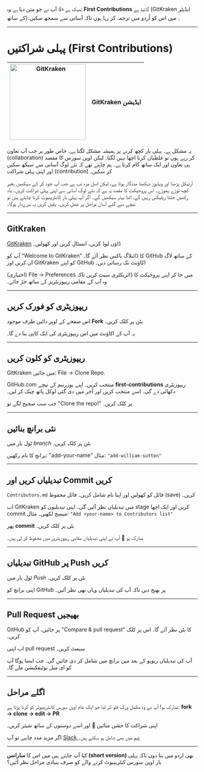 ٹھیک ہے 👍 آپ نے جو متن دیا ہے وہ **First Contributions** گائیڈ ہے (GitKraken ایڈیٹر کے ساتھ)۔ میں اس کو اُردو میں ترجمہ کر رہا ہوں تاکہ آسانی سے سمجھ سکیں۔

---

# پہلی شراکتیں (First Contributions)

| <img alt="GitKraken" src="https://firstcontributions.github.io/assets/gui-tool-tutorials/gitkraken-tutorial/gk-icon.png" width="200"> | GitKraken ایڈیشن |
| ------------------------------------------------------------------------------------------------------------------------------------- | ---------------- |

یہ مشکل ہے۔ پہلی بار کچھ کرنے پر ہمیشہ مشکل لگتا ہے۔ خاص طور پر جب آپ تعاون (collaboration) کر رہے ہوں تو غلطیاں کرنا اچھا نہیں لگتا۔ لیکن اوپن سورس کا مقصد ہی تعاون اور ایک ساتھ کام کرنا ہے۔ ہم چاہتے تھے کہ نئے لوگ آسانی سے سیکھ سکیں اور اپنی پہلی شراکت (contribution) کر سکیں۔

آرٹیکل پڑھنا اور ویڈیوز دیکھنا مددگار ہوتا ہے، لیکن اصل مزہ تب ہے جب آپ خود کر کے سیکھیں بغیر کچھ توڑے پھوڑے۔ اس پروجیکٹ کا مقصد یہ ہے کہ نئے لوگ آسانی سے اپنی پہلی شراکت کریں۔ یاد رکھیں جتنا ریلیکس رہیں گے، اتنا بہتر سیکھیں گے۔ اگر آپ پہلی بار کانٹریبیوٹ کرنا چاہتے ہیں تو نیچے دیے گئے آسان مراحل پر عمل کریں۔ یقین کریں یہ مزےدار ہوگا۔

---

## GitKraken

[GitKraken](https://www.gitkraken.com) ڈاؤن لوڈ کریں، انسٹال کریں اور کھولیں۔

آپ کو "Welcome to GitKraken" کا ڈائیلاگ باکس نظر آئے گا۔ GitHub کے ساتھ لاگ ان کریں اور GitKraken کو اپنے GitHub اکاؤنٹ تک رسائی دیں۔

(اختیاری) File -> Preferences میں جا کر اپنے پروجیکٹ کا ڈائریکٹری سیٹ کریں تاکہ وہ آپ کے مقامی ریپوزیٹریز کے ساتھ جڑ جائے۔

---

## ریپوزیٹری کو فورک کریں

اس صفحے کے اوپر دائیں طرف موجود **Fork** بٹن پر کلک کریں۔

یہ آپ کے اکاؤنٹ میں اس ریپوزیٹری کی ایک کاپی بنا دے گا۔

---

## ریپوزیٹری کو کلون کریں

GitKraken میں جائیں: File -> Clone Repo.

GitHub.com منتخب کریں۔ اپنے یوزرنیم کے نیچے **first-contributions** ریپوزیٹری دکھائی دے گی۔ اسے منتخب کریں اور آخر میں دی گئی لوکل پاتھ چیک کر لیں۔

جب سب صحیح لگے تو "Clone the repo!" پر کلک کریں۔

---

## نئی برانچ بنائیں

ٹول بار میں *branch* بٹن پر کلک کریں۔

برانچ کا نام رکھیں: "add-your-name"
مثال: `"add-william-sutton"`

---

## تبدیلیاں کریں اور Commit کریں

`Contributors.md` فائل کو کھولیں اور اپنا نام شامل کریں۔ فائل محفوظ (save) کریں۔

اب GitKraken میں تبدیلیاں نظر آئیں گی۔ اپنی تبدیلیوں کو stage کریں اور ایک اچھا commit میسج لکھیں۔
مثال: `"Add <your-name> to Contributors list"`

پھر **commit** بٹن پر کلک کریں۔

مبارک ہو 🎉 آپ نے اپنی تبدیلیاں مقامی ریپوزیٹری میں محفوظ کر لی ہیں۔

---

## تبدیلیاں GitHub پر Push کریں

ٹول بار میں *Push* بٹن پر کلک کریں۔

اپنی برانچ کو GitHub پر بھیج دیں تاکہ آپ کی تبدیلیاں وہاں بھی نظر آئیں۔

---

## Pull Request بھیجیں

GitHub پر جائیں، آپ کو "Compare & pull request" کا بٹن نظر آئے گا۔ اس پر کلک کریں۔

اب اپنی pull request سبمٹ کریں۔

آپ کی تبدیلیاں ریویو کے بعد مین برانچ میں شامل کر دی جائیں گی۔ جب ایسا ہوگا آپ کو ای میل نوٹیفکیشن ملے گا۔

---

## اگلے مراحل

مبارک ہو! آپ نے وہ مکمل ورک فلو کر لیا جو ایک عام اوپن سورس کانٹریبیوٹر کو کرنا پڑتا ہے:
**fork → clone → edit → PR**

اپنی شراکت کا جشن منائیں 🎉 اور اسے دوستوں کے ساتھ شیئر کریں۔

اگر مزید مدد چاہیے تو آپ [Slack ٹیم](https://join.slack.com/t/firstcontributors/shared_invite/zt-1hg51qkgm-Xc7HxhsiPYNN3ofX2_I8FA) میں بھی شامل ہو سکتے ہیں۔

---

کیا آپ چاہتے ہیں میں اس کا **سارانس (short version)** بھی اردو میں بنا دوں تاکہ پہلی بار اوپن سورس کنٹریبیوٹ کرنے والے کو صرف بنیادی مراحل نظر آئیں؟
